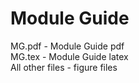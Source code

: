 # Module Guide

MG.pdf - Module Guide pdf \
MG.tex - Module Guide latex \
All other files - figure files
